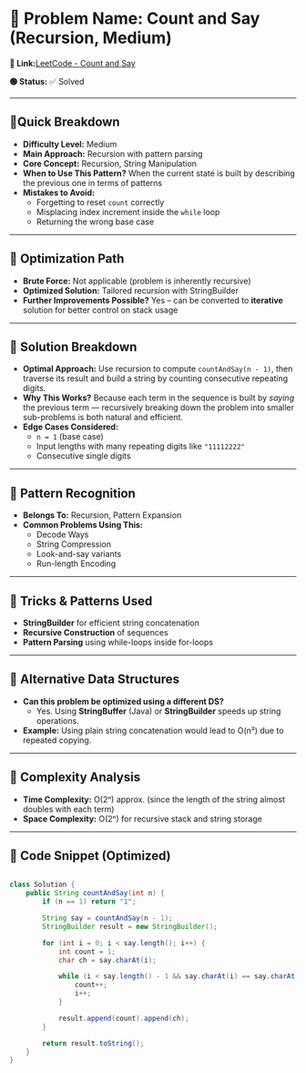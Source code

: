 # 🔹 Problem Name: Count and Say (Recursion, Medium)

**🔗 Link:**[LeetCode - Count and Say](https://leetcode.com/problems/count-and-say/description/?envType=daily-question&envId=2025-04-18)

**🟢 Status:** ✅ Solved

---

## 🔹Quick Breakdown

* **Difficulty Level:** Medium
* **Main Approach:** Recursion with pattern parsing
* **Core Concept:** Recursion, String Manipulation
* **When to Use This Pattern?** When the current state is built by describing the previous one in terms of patterns
* **Mistakes to Avoid:**
  * Forgetting to reset `count` correctly
  * Misplacing index increment inside the `while` loop
  * Returning the wrong base case

---

## 🔹 Optimization Path

* **Brute Force:** Not applicable (problem is inherently recursive)
* **Optimized Solution:** Tailored recursion with StringBuilder
* **Further Improvements Possible?** Yes – can be converted to **iterative** solution for better control on stack usage

---

## 🔹 Solution Breakdown

* **Optimal Approach:** Use recursion to compute `countAndSay(n - 1)`, then traverse its result and build a string by counting consecutive repeating digits.
* **Why This Works?** Because each term in the sequence is built by *saying* the previous term — recursively breaking down the problem into smaller sub-problems is both natural and efficient.
* **Edge Cases Considered:**
  * `n = 1` (base case)
  * Input lengths with many repeating digits like `"11112222"`
  * Consecutive single digits

---

## 🔹 Pattern Recognition

* **Belongs To:** Recursion, Pattern Expansion
* **Common Problems Using This:**
  * Decode Ways
  * String Compression
  * Look-and-say variants
  * Run-length Encoding

---

## 🔹 Tricks & Patterns Used

* **StringBuilder** for efficient string concatenation
* **Recursive Construction** of sequences
* **Pattern Parsing** using while-loops inside for-loops

---

## 🔹 Alternative Data Structures

* **Can this problem be optimized using a different DS?**
  * Yes. Using **StringBuffer** (Java) or **StringBuilder** speeds up string operations.
* **Example:** Using plain string concatenation would lead to O(n²) due to repeated copying.

---

## 🔹 Complexity Analysis

* **Time Complexity:** O(2ⁿ) approx. (since the length of the string almost doubles with each term)
* **Space Complexity:** O(2ⁿ) for recursive stack and string storage

---

## 🔹 Code Snippet (Optimized)

```java

class Solution {
    public String countAndSay(int n) {
        if (n == 1) return "1";

        String say = countAndSay(n - 1);
        StringBuilder result = new StringBuilder();

        for (int i = 0; i < say.length(); i++) {
            int count = 1;
            char ch = say.charAt(i);

            while (i < say.length() - 1 && say.charAt(i) == say.charAt(i + 1)) {
                count++;
                i++;
            }

            result.append(count).append(ch);
        }

        return result.toString();
    }
}

```
